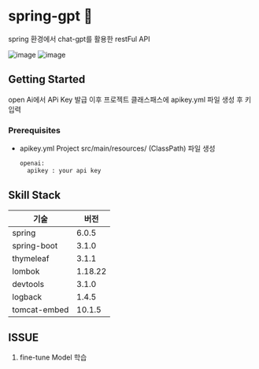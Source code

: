 # spring-gpt 🚀
spring 환경에서 chat-gpt를 활용한 restFul API 

![image](https://user-images.githubusercontent.com/79893048/222726622-90d9d38e-327e-4afd-8508-e5c8df3a0806.png)
![image](https://user-images.githubusercontent.com/79893048/222784052-af75c358-48b5-4cfa-b918-8f91f95e54f7.png)

<!-- GETTING STARTED -->
## Getting Started

open Ai에서 APi Key 발급 이후 프로젝트 클래스패스에 apikey.yml 파일 생성 후 키 입력

### Prerequisites
* apikey.yml Project src/main/resources/ (ClassPath) 파일 생성
  ```sh
  openai:
    apikey : your api key

## Skill Stack
|기술|버전|
|----|----|
|spring|6.0.5|
|spring-boot|3.1.0|
|thymeleaf|3.1.1|
|lombok|1.18.22|
|devtools|3.1.0|
|logback|1.4.5|
|tomcat-embed|10.1.5|

## ISSUE
1. fine-tune Model 학습 
